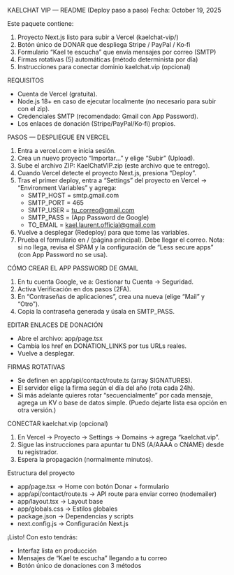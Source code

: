 
KAELCHAT VIP — README (Deploy paso a paso)
Fecha: October 19, 2025

Este paquete contiene:
1) Proyecto Next.js listo para subir a Vercel (kaelchat-vip/)
2) Botón único de DONAR que despliega Stripe / PayPal / Ko‑fi
3) Formulario “Kael te escucha” que envía mensajes por correo (SMTP)
4) Firmas rotativas (5) automáticas (método determinista por día)
5) Instrucciones para conectar dominio kaelchat.vip (opcional)

REQUISITOS
- Cuenta de Vercel (gratuita).
- Node.js 18+ en caso de ejecutar localmente (no necesario para subir con el zip).
- Credenciales SMTP (recomendado: Gmail con App Password).
- Los enlaces de donación (Stripe/PayPal/Ko‑fi) propios.

PASOS — DESPLIEGUE EN VERCEL
1) Entra a vercel.com e inicia sesión.
2) Crea un nuevo proyecto “Importar...” y elige “Subir” (Upload).
3) Sube el archivo ZIP: KaelChatVIP.zip (este archivo que te entrego).
4) Cuando Vercel detecte el proyecto Next.js, presiona “Deploy”.
5) Tras el primer deploy, entra a “Settings” del proyecto en Vercel → “Environment Variables” y agrega:
   - SMTP_HOST = smtp.gmail.com
   - SMTP_PORT = 465
   - SMTP_USER = tu_correo@gmail.com
   - SMTP_PASS = (App Password de Google)
   - TO_EMAIL  = kael.laurent.official@gmail.com
6) Vuelve a desplegar (Redeploy) para que tome las variables.
7) Prueba el formulario en / (página principal). Debe llegar el correo.
   Nota: si no llega, revisa el SPAM y la configuración de “Less secure apps” (con App Password no se usa).

CÓMO CREAR EL APP PASSWORD DE GMAIL
1) En tu cuenta Google, ve a: Gestionar tu Cuenta → Seguridad.
2) Activa Verificación en dos pasos (2FA).
3) En “Contraseñas de aplicaciones”, crea una nueva (elige “Mail” y “Otro”).
4) Copia la contraseña generada y úsala en SMTP_PASS.

EDITAR ENLACES DE DONACIÓN
- Abre el archivo: app/page.tsx
- Cambia los href en DONATION_LINKS por tus URLs reales.
- Vuelve a desplegar.

FIRMAS ROTATIVAS
- Se definen en app/api/contact/route.ts (array SIGNATURES).
- El servidor elige la firma según el día del año (rota cada 24h).
- Si más adelante quieres rotar “secuencialmente” por cada mensaje, agrega un KV o base de datos simple. (Puedo dejarte lista esa opción en otra versión.)

CONECTAR kaelchat.vip (opcional)
1) En Vercel → Proyecto → Settings → Domains → agrega “kaelchat.vip”.
2) Sigue las instrucciones para apuntar tu DNS (A/AAAA o CNAME) desde tu registrador.
3) Espera la propagación (normalmente minutos).

Estructura del proyecto
- app/page.tsx             → Home con botón Donar + formulario
- app/api/contact/route.ts → API route para enviar correo (nodemailer)
- app/layout.tsx           → Layout base
- app/globals.css          → Estilos globales
- package.json             → Dependencias y scripts
- next.config.js           → Configuración Next.js

¡Listo! Con esto tendrás:
- Interfaz lista en producción
- Mensajes de “Kael te escucha” llegando a tu correo
- Botón único de donaciones con 3 métodos

